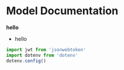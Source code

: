 # Model Documentation
**hello**

* hello

```js
import jwt from 'jsonwebtoken'
import dotenv from 'dotenv'
dotenv.config()
```